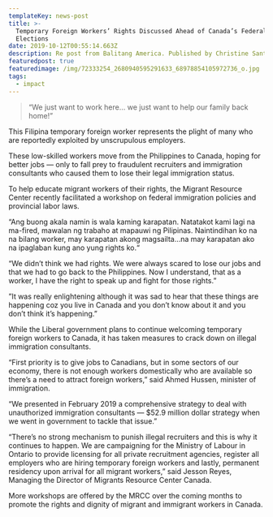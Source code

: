 ```yaml
---
templateKey: news-post
title: >-
  Temporary Foreign Workers’ Rights Discussed Ahead of Canada’s Federal
  Elections
date: 2019-10-12T00:55:14.663Z
description: Re post from Balitang America. Published by Christine Santos
featuredpost: true
featuredimage: /img/72333254_2680940595291633_68978854105972736_o.jpg
tags:
  - impact
---
```


> “We just want to work here… we just want to help our family back home!”

This Filipina temporary foreign worker represents the plight of many who are reportedly exploited by unscrupulous employers.

These low-skilled workers move from the Philippines to Canada, hoping for better jobs — only to fall prey to fraudulent recruiters and immigration consultants who caused them to lose their legal immigration status.

To help educate migrant workers of their rights, the Migrant Resource Center recently facilitated a workshop on federal immigration policies and provincial labor laws.

“Ang buong akala namin is wala kaming karapatan. Natatakot kami lagi na ma-fired, mawalan ng trabaho at mapauwi ng Pilipinas. Naintindihan ko na na bilang worker, may karapatan akong magsailta…na may karapatan ako na ipaglaban kung ano yung rights ko.“

“We didn’t think we had rights. We were always scared to lose our jobs and that we had to go back to the Philippines. Now I understand, that as a worker, I have the right to speak up and fight for those rights.”

”It was really enlightening although it was sad to hear that these things are happening coz you live in Canada and you don’t know about it and you don’t think it’s happening.”

While the Liberal government plans to continue welcoming temporary foreign workers to Canada, it has taken measures to crack down on illegal immigration consultants.

“First priority is to give jobs to Canadians, but in some sectors of our economy, there is not enough workers domestically who are available so there’s a need to attract foreign workers,” said Ahmed Hussen, minister of immigration.

“We presented in February 2019 a comprehensive strategy to deal with unauthorized immigration consultants — \$52.9 million dollar strategy when we went in government to tackle that issue.”

“There’s no strong mechanism to punish illegal recruiters and this is why it continues to happen. We are campaigning for the Ministry of Labour in Ontario to provide licensing for all private recruitment agencies, register all employers who are hiring temporary foreign workers and lastly, permanent residency upon arrival for all migrant workers,” said Jesson Reyes, Managing the Director of Migrants Resource Center Canada.

More workshops are offered by the MRCC over the coming months to promote the rights and dignity of migrant and immigrant workers in Canada.
